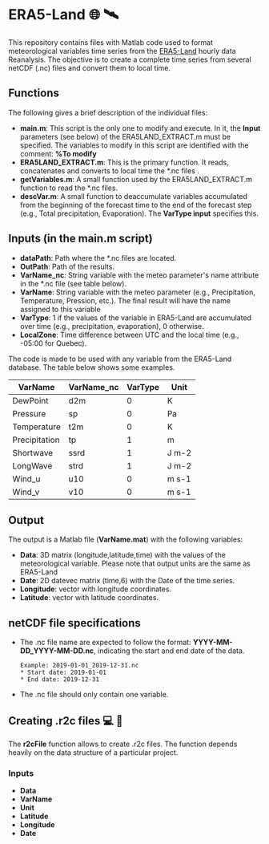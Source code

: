 # ERA5-Land 	:globe_with_meridians: :artificial_satellite:

This repository contains files with Matlab code used to format meteorological variables time series from the [ERA5-Land](https://cds.climate.copernicus.eu/cdsapp#!/dataset/reanalysis-era5-land?tab=overview) hourly data Reanalysis. The objective is to create a complete time series from several netCDF (.nc) files and convert them to local time. 

 ## Functions
 The following gives a brief description of the individual files:
 * **main.m**: This script is the only one to modify and execute. In it, the **Input** parameters (see below) of the ERA5LAND_EXTRACT.m must be specified. The variables to modify in this script are identified with the comment: **%To modify**
 * **ERA5LAND_EXTRACT.m**:  This is the primary function. It reads, concatenates and converts to local time the \*.nc files .
 * **getVariables.m**: A small function used by the ERA5LAND_EXTRACT.m function to read the \*.nc files.
 * **descVar.m**: A small function to deaccumulate variables accumulated from the beginning of the forecast time to the end of the forecast step (e.g., Total precipitation, Evaporation). The **VarType input** specifies this.

## Inputs (in the main.m script)
 * **dataPath**: Path where the \*.nc files are located.
 * **OutPath**: Path of the results.
 * **VarName_nc**: String variable with the meteo parameter's name attribute in the \*.nc file (see table below).
 * **VarName**: String variable with the meteo parameter (e.g., Precipitation, Temperature, Pression, etc.). The final result will have the name assigned to this variable
 * **VarType**: 1 if the values of the variable in ERA5-Land are accumulated over time (e.g., precipitation, evaporation), 0 otherwise.
 * **LocalZone**: Time difference between UTC and the local time (e.g., -05:00 for Quebec).

The code is made to be used with any variable from the ERA5-Land database. The table below shows some examples.

 | **VarName** | **VarName_nc** | **VarType** |**Unit**|
 | --------------| ------------ |-----------|---------|
 |   DewPoint    |     d2m      |      0    |    K    |
 |    Pressure   |     sp       |      0    |    Pa   |
 |  Temperature  |     t2m      |      0    |    K    |
 | Precipitation |      tp      |      1    |    m    |
 |   Shortwave   |     ssrd     |      1    |  J m-2  |
 |   LongWave    |     strd     |      1    |  J m-2  |
 |    Wind_u     |     u10      |      0    |  m s-1  |
 |     Wind_v    |     v10      |      0    |  m s-1  |
 
 ## Output
 
The output is a Matlab file (**VarName.mat**) with the following variables:
* **Data**: 3D matrix (longitude,latitude,time) with the values of the meteorological variable. Please note that output units are the same as ERA5-Land
* **Date**: 2D datevec matrix (time,6) with the Date of the time series.
* **Longitude**: vector with longitude coordinates.
* **Latitude**: vector with latitude coordinates.

## netCDF file specifications
* The .nc file name are expected to follow the format: **YYYY-MM-DD_YYYY-MM-DD.nc**, indicating the start and end date of the data. 

      Example: 2019-01-01_2019-12-31.nc
      * Start date: 2019-01-01
      * End date: 2019-12-31
      
* The .nc file should only contain one variable.  

## Creating .r2c files :computer: :floppy_disk:
 The **r2cFile** function allows to create .r2c files. The function depends heavily on the data structure of a particular project.
 ### Inputs
 * **Data**
 * **VarName**
 * **Unit**
 * **Latitude**
 * **Longitude**
 * **Date**
